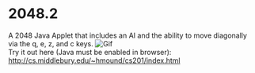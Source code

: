 # 2048.2
A 2048 Java Applet that includes an AI and the ability to move diagonally via the q, e, z, and c keys. 
![Gif](://cs.middlebury.edu/~hmound/cs201/demo.gif)</br>
Try it out here (Java must be enabled in browser): http://cs.middlebury.edu/~hmound/cs201/index.html
